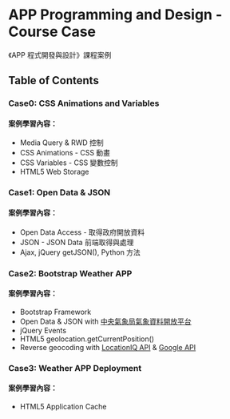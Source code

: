 ﻿# APP Programming and Design - Course Case
《APP 程式開發與設計》課程案例
## Table of Contents
### Case0: CSS Animations and Variables
#### 案例學習內容：
* Media Query & RWD 控制
* CSS Animations - CSS 動畫
* CSS Variables - CSS 變數控制
* HTML5 Web Storage

### Case1: Open Data & JSON
#### 案例學習內容：
* Open Data Access - 取得政府開放資料
* JSON - JSON Data 前端取得與處理
* Ajax, jQuery getJSON(), Python 方法

### Case2: Bootstrap Weather APP
#### 案例學習內容：
* Bootstrap Framework
* Open Data & JSON with [中央氣象局氣象資料開放平台](https://opendata.cwb.gov.tw/index)
* jQuery Events
* HTML5 geolocation.getCurrentPosition()
* Reverse geocoding with [LocationIQ API](https://locationiq.com/) & [Google API](https://developers.google.com/maps/documentation/geocoding/intro)

### Case3: Weather APP Deployment
#### 案例學習內容：
* HTML5 Application Cache
